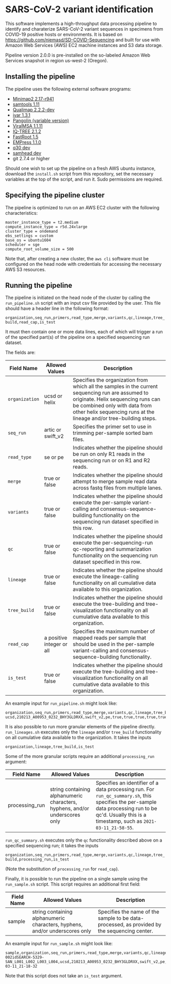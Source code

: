 # SARS-CoV-2 variant identification

This software implements a high-throughput data processing pipeline to identify and charaterize SARS-CoV-2 variant sequences in specimens from COVID-19 positive hosts or environments.  It is based on https://github.com/niemasd/SD-COVID-Sequencing and built for use with Amazon Web Services (AWS) EC2 machine instances and S3 data storage.

Pipeline version 2.0.0 is pre-installed on the so-labeled Amazon Web Services snapshot in region us-west-2 (Oregon).  

## Installing the pipeline
The pipeline uses the following external software programs:

* [Minimap2 2.17-r941](https://github.com/lh3/minimap2/releases/tag/v2.17)
* [samtools 1.11](https://github.com/samtools/samtools/releases/tag/1.11)
* [Qualimap 2.2.2-dev](https://bitbucket.org/kokonech/qualimap/src/master/)
* [ivar 1.3.1](https://github.com/andersen-lab/ivar/releases/tag/v1.3.1)
* [Pangolin (variable version)](https://github.com/cov-lineages/pangolin)
* [ViralMSA 1.1.11](https://github.com/niemasd/ViralMSA/releases/tag/1.1.11)
* [IQ-TREE 2.1.2](https://github.com/iqtree/iqtree2/releases/download/v2.1.2/iqtree-2.1.2-Linux.tar.gz)
* [FastRoot 1.5](https://github.com/uym2/MinVar-Rooting/releases/tag/v1.5)
* [EMPress 1.1.0](https://github.com/biocore/empress/releases/tag/v1.1.0)
* [q30 dev](https://github.com/artnasamran/q30)
* [samhead dev](https://github.com/niemasd/SD-COVID-Sequencing/tree/main/samhead)
* git 2.7.4 or higher

Should one wish to set up the pipeline on a fresh AWS ubuntu instance, download the `install.sh` script from this repository, set the 
necessary variables at the top of the script, and run it. Sudo permissions are required.

## Specifying the pipeline cluster

The pipeline is optimized to run on an AWS EC2 cluster with the following characteristics:
```
master_instance_type = t2.medium
compute_instance_type = r5d.24xlarge
cluster_type = ondemand
ebs_settings = custom
base_os = ubuntu1604
scheduler = sge
compute_root_volume_size = 500
```

Note that, after creating a new cluster, the `aws cli` software must be configured on the head node with credentials
 for accessing the necessary AWS S3 resources.


## Running the pipeline

The pipeline is initiated on the head node of the cluster by calling the `run_pipeline.sh` script with an input csv file provided by the user.  This file should have a header line in the following format:

`organization,seq_run,primers,read_type,merge,variants,qc,lineage,tree_build,read_cap,is_test`

It must then contain one or more data lines, each of which will trigger a run of the specified part(s) of the pipeline on a specified sequencing run dataset.

The fields are:

|Field Name|Allowed Values|Description|
|----------|--------------|-----------|
|`organization`|ucsd or helix|Specifies the organization from which all the samples in the current sequencing run are assumed to originate.  Helix sequencing runs can be combined only with data from other helix sequencing runs at the lineage and/or tree-building steps.|
|`seq_run`|artic or swift_v2|Specifies the primer set to use in trimming per-sample sorted bam files.|
|`read_type`|se or pe|Indicates whether the pipeline should be run on only R1 reads in the sequencing run or on R1 and R2 reads.|
|`merge`|true or false|Indicates whether the pipeline should attempt to merge sample read data across fastq files from multiple lanes.|
|`variants`|true or false|Indicates whether the pipeline should execute the per-sample variant-calling and consensus-sequence-building functionality on the sequencing run dataset specified in this row.|
|`qc`|true or false|Indicates whether the pipeline should execute the per-sequencing-run qc-reporting and summarization functionality on the sequencing run dataset specified in this row.|
|`lineage`|true or false|Indicates whether the pipeline should execute the lineage-calling functionality on all cumulative data available to this organization.|
|`tree_build`|true or false|Indicates whether the pipeline should execute the tree-building and tree-visualization functionality on all cumulative data available to this organization.|
|`read_cap`|a positive integer or all|Specifies the maximum number of mapped reads per sample that should be used in the per-sample variant-calling and consensus-sequence-building functionality.|
|`is_test`|true or false|Indicates whether the pipeline should execute the tree-building and tree-visualization functionality on all cumulative data available to this organization.|


An example input for `run_pipeline.sh` might look like:

```
organization,seq_run,primers,read_type,merge,variants,qc,lineage,tree_build,read_cap,is_test
ucsd,210213_A00953_0232_BHY3GLDRXX,swift_v2,pe,true,true,true,true,true,all,false
```

It is also possible to run more granular elements of the pipeline directly.  
`run_lineages.sh` executes only the `lineage` and/or `tree_build` functionality on all cumulative data available to the organization. It takes the inputs

`organization,lineage,tree_build,is_test`

Some of the more granular scripts require an additional `processing_run` argument:

|Field Name|Allowed Values|Description|
|----------|--------------|-----------|
|processing_run|string containing alphanumeric characters, hyphens, and/or underscores only|Specifies an identifier of a data processing run.  For `run_qc_summary.sh`, this specifies the per-sample data processing run to be qc'd. Usually this is a timestamp, such as `2021-03-11_21-58-55`.|

`run_qc_summary.sh` executes only the `qc` functionality described above on a specified sequencing run; it takes the inputs

`organization,seq_run,primers,read_type,merge,variants,qc,lineage,tree_build,processing_run,is_test`

(Note the substitution of `processing_run` for `read_cap`).

Finally, it is possible to run the pipeline on a single sample using the `run_sample.sh` script.  This script requires an additional first field:


|Field Name|Allowed Values|Description|
|----------|--------------|-----------|
|sample|string containing alphanumeric characters, hyphens, and/or underscores only|Specifies the name of the sample to be data-processed, as provided by the sequencing center.|

An example input for `run_sample.sh` might look like:

```
sample,organization,seq_run,primers,read_type,merge,variants,qc,lineage,tree_build,read_cap,processing_run
002idSEARCH-5329-SAN_L001_L002_L003_L004,ucsd,210213_A00953_0232_BHY3GLDRXX,swift_v2,pe,true,true,true,true,true,all,2021-03-11_21-18-32
```
Note that this script does not take an `is_test` argument.

